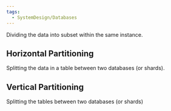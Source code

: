 ```yaml
---
tags:
  - SystemDesign/Databases
---
```

Dividing the data into subset within the same instance.

## Horizontal Partitioning

Splitting the data in a table between two databases (or shards).

## Vertical Partitioning

Splitting the tables between two databases (or shards)